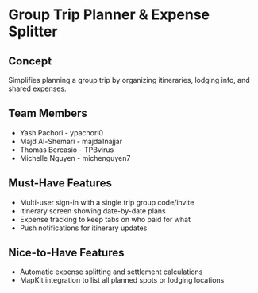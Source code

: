# Group Trip Planner & Expense Splitter

## Concept  
Simplifies planning a group trip by organizing itineraries, lodging info, and shared expenses.

## Team Members  
- Yash Pachori - ypachori0
- Majd Al-Shemari - majda1najjar
- Thomas Bercasio - TPBvirus
- Michelle Nguyen - michenguyen7

## Must-Have Features  
- Multi-user sign-in with a single trip group code/invite  
- Itinerary screen showing date-by-date plans  
- Expense tracking to keep tabs on who paid for what
- Push notifications for itinerary updates

## Nice-to-Have Features  
- Automatic expense splitting and settlement calculations  
- MapKit integration to list all planned spots or lodging locations  

